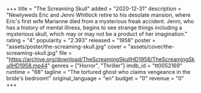 +++
title = "The Screaming Skull"
added = "2020-12-31"
description = "Newlyweds Eric and Jenni Whitlock retire to his desolate mansion, where Eric's first wife Marianne died from a mysterious freak accident. Jenni, who has a history of mental illness, begins to see strange things including a mysterious skull, which may or may not be a product of her imagination."
rating = "4"
popularity = "2.393"
released = "1958"
poster = "assets/poster/the-screaming-skull.jpg"
cover = "assets/cover/the-screaming-skull.jpg"
file = "https://archive.org/download/TheScreamingSkullHD1958/TheScreamingSkullHD1958.mp44"
genres = ["Horror", "Thriller"]
imdb_id = "tt0052169"
runtime = "68"
tagline = "The tortured ghost who claims vengeance in the bride's bedroom!"
original_language = "en"
budget = "0"
revenue = "0"
+++
